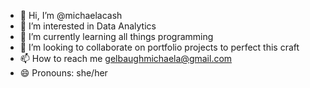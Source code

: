 - 👋 Hi, I’m @michaelacash
- 👀 I’m interested in Data Analytics
- 🌱 I’m currently learning all things programming
- 💞️ I’m looking to collaborate on portfolio projects to perfect this craft
- 📫 How to reach me gelbaughmichaela@gmail.com
- 😄 Pronouns: she/her


<!---
michaelacash/michaelacash is a ✨ special ✨ repository because its `README.md` (this file) appears on your GitHub profile.
You can click the Preview link to take a look at your changes.
--->
